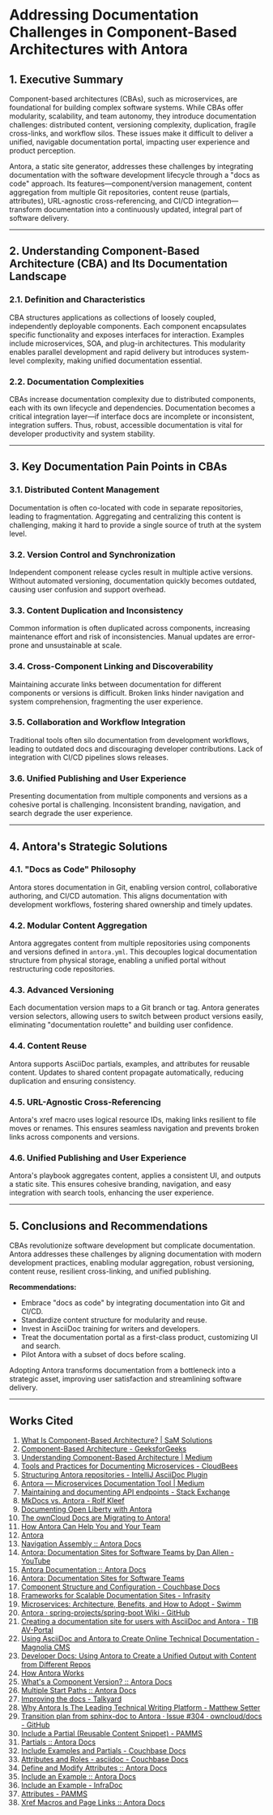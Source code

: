 Addressing Documentation Challenges in Component-Based Architectures with Antora
================================================================================

## 1. Executive Summary

Component-based architectures (CBAs), such as microservices, are foundational for building complex software systems. While CBAs offer modularity, scalability, and team autonomy, they introduce documentation challenges: distributed content, versioning complexity, duplication, fragile cross-links, and workflow silos. These issues make it difficult to deliver a unified, navigable documentation portal, impacting user experience and product perception.

Antora, a static site generator, addresses these challenges by integrating documentation with the software development lifecycle through a "docs as code" approach. Its features—component/version management, content aggregation from multiple Git repositories, content reuse (partials, attributes), URL-agnostic cross-referencing, and CI/CD integration—transform documentation into a continuously updated, integral part of software delivery.

---

## 2. Understanding Component-Based Architecture (CBA) and Its Documentation Landscape

### 2.1. Definition and Characteristics

CBA structures applications as collections of loosely coupled, independently deployable components. Each component encapsulates specific functionality and exposes interfaces for interaction. Examples include microservices, SOA, and plug-in architectures. This modularity enables parallel development and rapid delivery but introduces system-level complexity, making unified documentation essential.

### 2.2. Documentation Complexities

CBAs increase documentation complexity due to distributed components, each with its own lifecycle and dependencies. Documentation becomes a critical integration layer—if interface docs are incomplete or inconsistent, integration suffers. Thus, robust, accessible documentation is vital for developer productivity and system stability.

---

## 3. Key Documentation Pain Points in CBAs

### 3.1. Distributed Content Management

Documentation is often co-located with code in separate repositories, leading to fragmentation. Aggregating and centralizing this content is challenging, making it hard to provide a single source of truth at the system level.

### 3.2. Version Control and Synchronization

Independent component release cycles result in multiple active versions. Without automated versioning, documentation quickly becomes outdated, causing user confusion and support overhead.

### 3.3. Content Duplication and Inconsistency

Common information is often duplicated across components, increasing maintenance effort and risk of inconsistencies. Manual updates are error-prone and unsustainable at scale.

### 3.4. Cross-Component Linking and Discoverability

Maintaining accurate links between documentation for different components or versions is difficult. Broken links hinder navigation and system comprehension, fragmenting the user experience.

### 3.5. Collaboration and Workflow Integration

Traditional tools often silo documentation from development workflows, leading to outdated docs and discouraging developer contributions. Lack of integration with CI/CD pipelines slows releases.

### 3.6. Unified Publishing and User Experience

Presenting documentation from multiple components and versions as a cohesive portal is challenging. Inconsistent branding, navigation, and search degrade the user experience.

---

## 4. Antora's Strategic Solutions

### 4.1. "Docs as Code" Philosophy

Antora stores documentation in Git, enabling version control, collaborative authoring, and CI/CD automation. This aligns documentation with development workflows, fostering shared ownership and timely updates.

### 4.2. Modular Content Aggregation

Antora aggregates content from multiple repositories using components and versions defined in `antora.yml`. This decouples logical documentation structure from physical storage, enabling a unified portal without restructuring code repositories.

### 4.3. Advanced Versioning

Each documentation version maps to a Git branch or tag. Antora generates version selectors, allowing users to switch between product versions easily, eliminating "documentation roulette" and building user confidence.

### 4.4. Content Reuse

Antora supports AsciiDoc partials, examples, and attributes for reusable content. Updates to shared content propagate automatically, reducing duplication and ensuring consistency.

### 4.5. URL-Agnostic Cross-Referencing

Antora's xref macro uses logical resource IDs, making links resilient to file moves or renames. This ensures seamless navigation and prevents broken links across components and versions.

### 4.6. Unified Publishing and User Experience

Antora's playbook aggregates content, applies a consistent UI, and outputs a static site. This ensures cohesive branding, navigation, and easy integration with search tools, enhancing the user experience.

---

## 5. Conclusions and Recommendations

CBAs revolutionize software development but complicate documentation. Antora addresses these challenges by aligning documentation with modern development practices, enabling modular aggregation, robust versioning, content reuse, resilient cross-linking, and unified publishing.

**Recommendations:**
- Embrace "docs as code" by integrating documentation into Git and CI/CD.
- Standardize content structure for modularity and reuse.
- Invest in AsciiDoc training for writers and developers.
- Treat the documentation portal as a first-class product, customizing UI and search.
- Pilot Antora with a subset of docs before scaling.

Adopting Antora transforms documentation from a bottleneck into a strategic asset, improving user satisfaction and streamlining software delivery.

---

## Works Cited

1. [What Is Component-Based Architecture? | SaM Solutions](https://sam-solutions.com/blog/what-is-component-based-architecture/)
2. [Component-Based Architecture - GeeksforGeeks](https://www.geeksforgeeks.org/system-design/component-based-architecture-system-design/)
3. [Understanding Component-Based Architecture | Medium](https://medium.com/@sikirus81/understanding-component-based-architecture-5d42ecbecdac)
4. [Tools and Practices for Documenting Microservices - CloudBees](https://www.cloudbees.com/blog/documenting-microservices)
5. [Structuring Antora repositories - IntelliJ AsciiDoc Plugin](https://intellij-asciidoc-plugin.ahus1.de/docs/users-guide/antora/how-many-repositories.html)
6. [Antora — Microservices Documentation Tool | Medium](https://medium.com/@k.lolcio/antora-microservices-documentation-tool-afb52ca5d600)
7. [Maintaining and documenting API endpoints - Stack Exchange](https://softwareengineering.stackexchange.com/questions/364539/maintaining-and-documenting-api-endpoints-of-many-applications-in-a-microservice)
8. [MkDocs vs. Antora - Rolf Kleef](https://drostan.org/notes/documentation/reference/mkdocs-antora/)
9. [Documenting Open Liberty with Antora](https://openliberty.io/blog/2021/05/07/antora-docs.html)
10. [The ownCloud Docs are Migrating to Antora!](https://owncloud.com/news/owncloud-docs-migrating-antora-pt-1-2/)
11. [How Antora Can Help You and Your Team](https://docs.antora.org/antora/latest/features/)
12. [Antora](https://antora.org/)
13. [Navigation Assembly :: Antora Docs](https://docs.antora.org/antora/latest/navigation/)
14. [Antora: Documentation Sites for Software Teams by Dan Allen - YouTube](https://www.youtube.com/watch?v=BAJ8F7yQz64)
15. [Antora Documentation :: Antora Docs](https://docs.antora.org/antora/latest/)
16. [Antora: Documentation Sites for Software Teams](https://opendevise-talks-docs-sites-for-software-teams.netlify.app/)
17. [Component Structure and Configuration - Couchbase Docs](https://docs.couchbase.com/home/contribute/component-configuration.html)
18. [Frameworks for Scalable Documentation Sites - Infrasity](https://www.infrasity.com/blog/frameworks-for-scalable-documentation-sites)
19. [Microservices: Architecture, Benefits, and How to Adopt - Swimm](https://swimm.io/learn/microservices/microservices-architecture-benefits-and-how-to-adopt)
20. [Antora · spring-projects/spring-boot Wiki - GitHub](https://github.com/spring-projects/spring-boot/wiki/Antora)
21. [Creating a documentation site for users with AsciiDoc and Antora - TIB AV-Portal](https://av.tib.eu/media/52459)
22. [Using AsciiDoc and Antora to Create Online Technical Documentation - Magnolia CMS](https://www.magnolia-cms.com/blog/using-asciidoc-and-antora-to-create-online-technical-documentation.html)
23. [Developer Docs: Using Antora to Create a Unified Output with Content from Different Repos](https://marina-hernandez.com/2020/11/29/developer-docs-using-antora-to-create-a-unified-output-with-content-from-different-repos/)
24. [How Antora Works](https://docs.antora.org/antora/latest/how-antora-works/)
25. [What's a Component Version? :: Antora Docs](https://docs.antora.org/antora/latest/component-version/)
26. [Multiple Start Paths :: Antora Docs](https://docs.antora.org/antora/latest/playbook/content-source-start-paths/)
27. [Improving the docs - Talkyard](https://forum.talkyard.io/-743/improving-the-docs)
28. [Why Antora Is The Leading Technical Writing Platform - Matthew Setter](https://matthewsetter.com/why-antora-is-the-leading-technical-writing-platform/)
29. [Transition plan from sphinx-doc to Antora · Issue #304 · owncloud/docs - GitHub](https://github.com/owncloud/docs/issues/304)
30. [Include a Partial (Reusable Content Snippet) - PAMMS](https://pamms.dhs.ga.gov/help/includes/)
31. [Partials :: Antora Docs](https://docs.antora.org/antora/latest/page/partials/)
32. [Include Examples and Partials - Couchbase Docs](https://docs.couchbase.com/home/contribute/includes.html)
33. [Attributes and Roles - asciidoc - Couchbase Docs](https://docs.couchbase.com/home/contribute/attributes-and-roles.html)
34. [Define and Modify Attributes :: Antora Docs](https://docs.antora.org/antora/latest/page/define-and-modify-attributes/)
35. [Include an Example :: Antora Docs](https://docs.antora.org/antora/latest/page/include-an-example/)
36. [Include an Example - InfraDoc](https://infradoc.antoinethys.com/antora/2.3/page/include-an-example.html)
37. [Attributes - PAMMS](https://pamms.dhs.ga.gov/help/attributes/)
38. [Xref Macros and Page Links :: Antora Docs](https://docs.antora.org/antora/latest/page/xref/)
